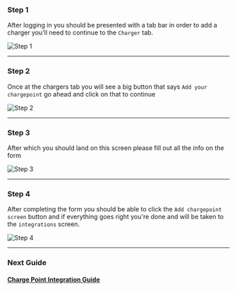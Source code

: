 ### Step 1

After logging in you should be presented with a tab bar in order to add a charger you'll need to continue to the `Charger` tab.

![Step 1](./images/ccp_step_1.jpg)

---

### Step 2

Once at the chargers tab you will see a big button that says `Add your chargepoint` go ahead and click on that to continue

![Step 2](./images/ccp_step_2.jpg)

---

### Step 3

After which you should land on this screen please fill out all the info on the form

![Step 3](./images/ccp_step_3.jpg)

---

### Step 4

After completing the form you should be able to click the `Add chargepoint screen` button and if everything goes right you're done and will
be taken to the `integrations` screen.

![Step 4](./images/ccp_step_4.jpg)

---

### Next Guide

#### [Charge Point Integration Guide](cp_integration_guide.md)